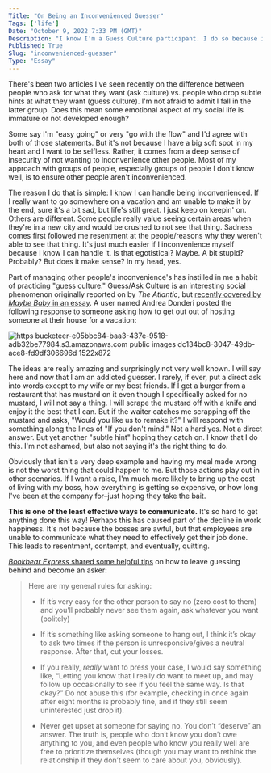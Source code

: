 ```yaml
---
Title: "On Being an Inconvenienced Guesser"
Tags: ['life']
Date: "October 9, 2022 7:33 PM (GMT)"
Description: "I know I'm a Guess Culture participant. I do so because it's easier to manage my inconvenience than someone else's. Is this the right way to act?"
Published: True
Slug: "inconvenienced-guesser"
Type: "Essay"
---
```


There's been two articles I've seen recently on the difference between people who ask for what they want (ask culture) vs. people who drop subtle hints at what they want (guess culture). I'm not afraid to admit I fall in the latter group. Does this mean some emotional aspect of my social life is immature or not developed enough?

Some say I'm "easy going" or very "go with the flow" and I'd agree with both of those statements. But it's not because I have a big soft spot in my heart and I want to be selfless. Rather, it comes from a deep sense of insecurity of not wanting to inconvenience other people. Most of my approach with groups of people, especially groups of people I don't know well, is to ensure other people aren't inconvenienced.

The reason I do that is simple: I know I can handle being inconvenienced. If I really want to go somewhere on a vacation and am unable to make it by the end, sure it's a bit sad, but life's still great. I just keep on keepin' on. Others are different. Some people really value seeing certain areas when they're in a new city and would be crushed to not see that thing. Sadness comes first followed me resentment at the people/reasons why they weren't able to see that thing. It's just much easier if I inconvenience myself because I know I can handle it. Is that egotistical? Maybe. A bit stupid? Probably? But does it make sense? In my head, yes.

Part of managing other people's inconvenience's has instilled in me a habit of practicing "guess culture." Guess/Ask Culture is an interesting social phenomenon originally reported on by *The Atlantic*, but [recently covered by *Maybe Baby* in an essay](https://haleynahman.substack.com/p/102-no-worries-if-not?s=r). A user named Andrea Donderi posted the following response to someone asking how to get out out of hosting someone at their house for a vacation:

![https bucketeer-e05bbc84-baa3-437e-9518-adb32be77984.s3.amazonaws.com public images dc134bc8-3047-49db-ace8-fd9df306696d 1522x872](//images.ctfassets.net/nk2hkdvz2uym/cZUhFNTPGlnfhPCO5Onp9/9a65a5216a4153c441e51fb28879826d/https___bucketeer-e05bbc84-baa3-437e-9518-adb32be77984.s3.amazonaws.com_public_images_dc134bc8-3047-49db-ace8-fd9df306696d_.webp)

The ideas are really amazing and surprisingly not very well known. I will say here and now that I am an addicted guesser. I rarely, if ever, put a direct ask into words except to my wife or my best friends. If I get a burger from a restaurant that has mustard on it even though I specifically asked for no mustard, I will not say a thing. I will scrape the mustard off with a knife and enjoy it the best that I can. But if the waiter catches me scrapping off the mustard and asks, "Would you like us to remake it?" I will respond with something along the lines of "If you don't mind." Not a hard yes. Not a direct answer. But yet another "subtle hint" hoping they catch on. I know that I do this. I'm not ashamed, but also not saying it's the right thing to do.

Obviously that isn't a very deep example and having my meal made wrong is not the worst thing that could happen to me. But those actions play out in other scenarios. If I want a raise, I'm much more likely to bring up the cost of living with my boss, how everything is getting so expensive, or how long I've been at the company for–just hoping they take the bait.

**This is one of the least effective ways to communicate.** It's so hard to get anything done this way! Perhaps this has caused part of the decline in work happiness. It's not because the bosses are awful, but that employees are unable to communicate what they need to effectively get their job done. This leads to resentment, contempt, and eventually, quitting.

[*Bookbear Express* shared some helpful tips](https://ava.substack.com/p/be-an-asker) on how to leave guessing behind and become an asker:

> Here are my general rules for asking:
> 
> -   If it’s very easy for the other person to say no (zero cost to them) and you’ll probably never see them again, ask whatever you want (politely)
>     
> -   If it’s something like asking someone to hang out, I think it’s okay to ask two times if the person is unresponsive/gives a neutral response. After that, cut your losses.
>     
> -   If you really, _really_ want to press your case, I would say something like, “Letting you know that I really do want to meet up, and may follow up occasionally to see if you feel the same way. Is that okay?” Do not abuse this (for example, checking in once again after eight months is probably fine, and if they still seem uninterested just drop it).
>     
> -   Never get upset at someone for saying no. You don’t “deserve” an answer. The truth is, people who don’t know you don’t owe anything to you, and even people who know you really well are free to prioritize themselves (though you may want to rethink the relationship if they don’t seem to care about you, obviously).
